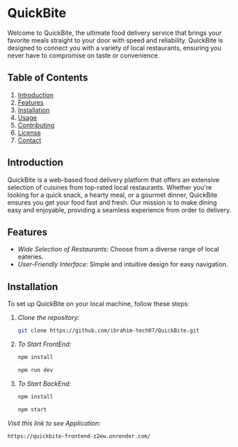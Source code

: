# QuickBite

Welcome to QuickBite, the ultimate food delivery service that brings your favorite meals straight to your door with speed and reliability. QuickBite is designed to connect you with a variety of local restaurants, ensuring you never have to compromise on taste or convenience.

## Table of Contents

1. [Introduction](#introduction)
2. [Features](#features)
3. [Installation](#installation)
4. [Usage](#usage)
5. [Contributing](#contributing)
6. [License](#license)
7. [Contact](#contact)

## Introduction

QuickBite is a web-based food delivery platform that offers an extensive selection of cuisines from top-rated local restaurants. Whether you're looking for a quick snack, a hearty meal, or a gourmet dinner, QuickBite ensures you get your food fast and fresh. Our mission is to make dining easy and enjoyable, providing a seamless experience from order to delivery.

## Features

- *Wide Selection of Restaurants:* Choose from a diverse range of local eateries.
- *User-Friendly Interface:* Simple and intuitive design for easy navigation.


## Installation

To set up QuickBite on your local machine, follow these steps:

1. *Clone the repository:*

   ```bash
   git clone https://github.com/ibrahim-tech07/QuickBite.git
2. *To Start FrontEnd:*

   ```bash
   npm install

   ```
   ```bash
   npm run dev
3. *To Start BackEnd:*
   ```bash
   npm install
   ```
   ```bash
   npm start
*Visit this link to see Application:*
```bash
https://quickbite-frontend-z2ew.onrender.com/
